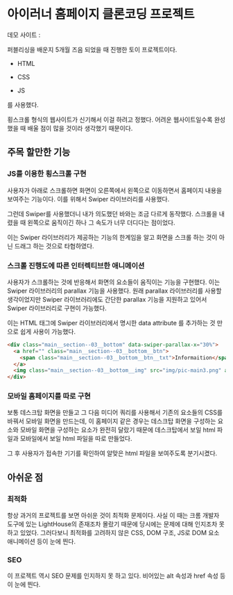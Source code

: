# 아이러너 홈페이지 클론코딩 프로젝트

데모 사이트 : 

[아이러너 홈페이지 클론코딩 프로젝트]: http://codebebop.dothome.co.kr/I_runner/

퍼블리싱을 배운지 5개월 즈음 되었을 때 진행한 토이 프로젝트이다.

- HTML

- CSS

- JS

를 사용했다.

횡스크롤 형식의 웹사이트가 신기해서 이걸 하려고 정했다. 어려운 웹사이트일수록 완성했을 때 배울 점이 많을 것이라 생각했기 때문이다.

## 주목 할만한 기능

### JS를 이용한 횡스크롤 구현

사용자가 아래로 스크롤하면 화면이 오른쪽에서 왼쪽으로 이동하면서 홈페이지 내용을 보여주는 기능이다. 이를 위해서 Swiper 라이브러리를 사용했다.

그런데 Swiper를 사용했더니 내가 의도했던 바와는 조금 다르게 동작했다. 스크롤을 내렸을 때 왼쪽으로 움직이긴 하나 그 속도가 너무 더디다는 점이었다.

이는 Swiper 라이브러리가 제공하는 기능의 한계임을 알고 화면을 스크롤 하는 것이 아닌 드래그 하는 것으로 타협하였다. 

### 스크롤 진행도에 따른 인터렉티브한 애니메이션

사용자가 스크롤하는 것에 반응해서 화면의 요소들이 움직이는 기능을 구현했다. 이는 Swiper 라이브러리의 parallax 기능을 사용했다. 원래 parallax 라이브러리를 사용할 생각이었지만 Swiper 라이브러리에도 간단한 parallax 기능을 지원하고 있어서 Swiper 라이브러리로 구현이 가능했다.

이는 HTML 태그에 Swiper 라이브러리에서 명시한 data attribute 를 추가하는 것 만으로 쉽게 사용이 가능했다.

```html
<div class="main__section--03__bottom" data-swiper-parallax-x="30%">
  <a href="" class="main__section--03__bottom__btn">
    <span class="main__section--03__bottom__btn__txt">Informaition</span>
  </a>
  <img class="main__section--03__bottom__img" src="img/pic-main3.png" alt="아이러너">
</div>
```

### 모바일 홈페이지를 따로 구현

보통 데스크탑 화면을 만들고 그 다음 미디어 쿼리를 사용해서 기존의 요소들의 CSS를 바꿔서 모바일 화면을 만드는데, 이 홈페이지 같은 경우는 데스크탑 화면을 구성하는 요소와 모바일 화면을 구성하는 요소가 완전히 달랐기 때문에 데스크탑에서 보일 html 파일과 모바일에서 보일 html 파일을 따로 만들었다.

그 후 사용자가 접속한 기기를 확인하여 알맞은 html 파일을 보여주도록 분기시켰다.

## 아쉬운 점

### 최적화

항상 과거의 프로젝트를 보면 아쉬운 것이 최적화 문제이다. 사실 이 때는 크롬 개발자 도구에 있는 LightHouse의 존재조차 몰랐기 때문에 당시에는 문제에 대해 인지조차 못 하고 있었다. 그러다보니 최적화를 고려하지 않은 CSS, DOM 구조, JS로 DOM 요소 애니메이션 등이 눈에 띈다.

### SEO

이 프로젝트 역시 SEO 문제를 인지하지 못 하고 있다. 비어있는 alt 속성과 href 속성 등이 눈에 띈다.
